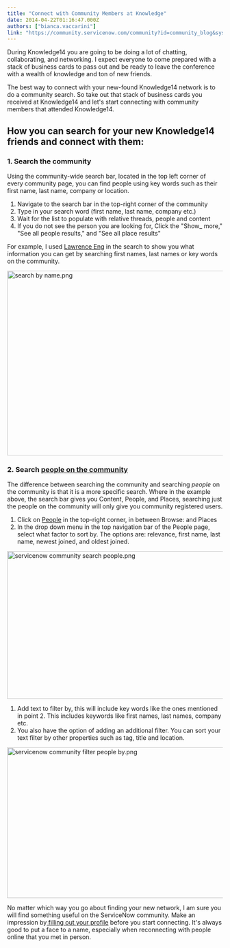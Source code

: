 ```yaml
---
title: "Connect with Community Members at Knowledge"
date: 2014-04-22T01:16:47.000Z
authors: ["bianca.vaccarini"]
link: "https://community.servicenow.com/community?id=community_blog&sys_id=2ead26a9dbd0dbc01dcaf3231f9619a5"
---
```

<p>During Knowledge14 you are going to be doing a lot of chatting, collaborating, and networking. I expect everyone to come prepared with a stack of business cards to pass out and be ready to leave the conference with a wealth of knowledge and ton of new friends.</p><p></p><p>The best way to connect with your new-found Knowledge14 network is to do a community search. So take out that stack of business cards you received at Knowledge14 and let's start connecting with community members that attended Knowledge14.</p><p></p><h2>How you can search for your new Knowledge14 friends and connect with them:</h2><p></p><h3>1. Search the community</h3><p>Using the community-wide search bar, located in the top left corner of every community page, you can find people using key words such as their first name, last name, company or location.</p><p></p><ol><li>Navigate to the search bar in the top-right corner of the community</li><li>Type in your search word (first name, last name, company etc.)</li><li>Wait for the list to populate with relative threads, people and content</li><li>If you do not see the person you are looking for, Click the "Show_ more," "See all people results," and "See all place results"</li></ol><p></p><p>For example, I used <a title="Lawrence Eng" __default_attr="3372" __jive_macro_name="user" class="jive_macro_user jive_macro" data-orig-content="Lawrence Eng" href="/community?id=community_user_profile&user=5c009ae1db581fc09c9ffb651f961975">Lawrence Eng</a> in the search to show you what information you can get by searching first names, last names or key words on the community.</p><p></p><p><img   alt="search by name.png" class="image-0 jive-image" src="b07d9546db5cd344e9737a9e0f9619eb.iix" style="height: 430px; width: 620px; display: block; margin-left: auto; margin-right: auto;"/></p><p></p><h3>2. Search <a title="" _jive_internal="true" href="/people">people on the community</a></h3><p>The difference between searching the community and searching <em>people</em> on the community is that it is a more specific search. Where in the example above, the search bar gives you Content, People, and Places, searching just the people on the community will only give you community registered users.</p><p></p><ol><li>Click on <a title="" _jive_internal="true" href="/people">People</a> in the top-right corner, in between Browse: and Places</li><li>In the drop down menu in the top navigation bar of the People page, select what factor to sort by. The options are: relevance, first name, last name, newest joined, and oldest joined.</li></ol><p><img   alt="servicenow community search people.png" class="image-0 jive-image" src="e5a9f446db101b04ed6af3231f96190c.iix" style="height: 344px; width: 620px; display: block; margin-left: auto; margin-right: auto;"/></p><ol><li>Add text to filter by, this will include key words like the ones mentioned in point 2. This includes keywords like first names, last names, company etc.</li><li>You also have the option of adding an additional filter. You can sort your text filter by other properties such as tag, title and location.</li></ol><p><img   alt="servicenow community filter people by.png" class="image-1 jive-image" src="8aba10cedb185304b322f4621f961939.iix" style="height: 351px; width: 620px; display: block; margin-left: auto; margin-right: auto;"/></p><p>No matter which way you go about finding your new network, I am sure you will find something useful on the ServiceNow community. Make an impression by<a title="" _jive_internal="true" href="/edit-profile!input.jspa?targetUser="> filling out your profile</a> before you start connecting. It's always good to put a face to a name, especially when reconnecting with people online that you met in person.</p>